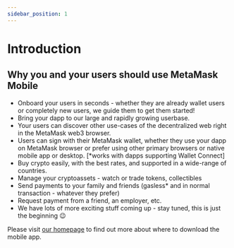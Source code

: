 ```yaml
---
sidebar_position: 1
---
```


# Introduction

## Why you and your users should use MetaMask Mobile

- Onboard your users in seconds - whether they are already wallet users or completely new users, we guide them to get them started!
- Bring your dapp to our large and rapidly growing userbase.
- Your users can discover other use-cases of the decentralized web right in the MetaMask web3 browser.
- Users can sign with their MetaMask wallet, whether they use your dapp on MetaMask browser or prefer using other primary browsers or native mobile app or desktop. [*works with dapps supporting Wallet Connect]
- Buy crypto easily, with the best rates, and supported in a wide-range of countries.
- Manage your cryptoassets - watch or trade tokens, collectibles
- Send payments to your family and friends (gasless\* and in normal transaction - whatever they prefer)
- Request payment from a friend, an employer, etc.
- We have lots of more exciting stuff coming up - stay tuned, this is just the beginning :wink:

Please visit [our homepage](https://metamask.io) to find out more about where to download the mobile app.
